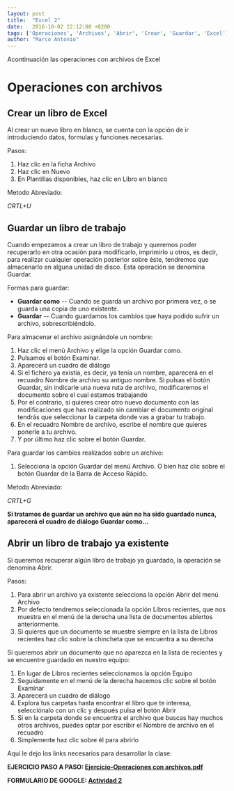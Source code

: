 ```yaml
---
layout: post
title:  "Excel 2"
date:   2016-10-02 22:12:00 +0200
tags: ['Operaciones', 'Archivos', 'Abrir', 'Crear', 'Guardar', 'Excel']
author: "Marco Antonio"
---
```


Acontinuación las operaciones con archivos de Excel

# Operaciones con archivos

## Crear un libro de Excel

Al crear un nuevo libro en blanco, se cuenta con la opción de ir introduciendo datos, formulas y funciones necesarias.

Pasos:

1. Haz clic en la ficha Archivo
2. Haz clic en Nuevo
3. En Plantillas disponibles, haz clic en Libro en blanco

Metodo Abreviado:

*CRTL+U*

## Guardar un libro de trabajo

Cuando empezamos a crear un libro de trabajo y queremos poder recuperarlo en otra ocasión para modificarlo, imprimirlo u otros, es decir, para realizar cualquier operación posterior sobre éste, tendremos que almacenarlo en alguna unidad de disco. Esta operación se denomina Guardar.

Formas para guardar:

- **Guardar como**
-- Cuando se guarda un archivo por primera vez, o se guarda una copia de uno existente.
- **Guardar**
-- Cuando guardamos los cambios que haya podido sufrir un archivo, sobrescribiéndolo.

Para almacenar el archivo asignándole un nombre:

1. Haz clic el menú Archivo y elige la opción Guardar como.
2. Pulsamos el botón Examinar.
3. Aparecerá un cuadro de diálogo
4. Si el fichero ya existía, es decir, ya tenía un nombre, aparecerá en el recuadro Nombre de archivo su antiguo nombre. Si pulsas el botón Guardar, sin indicarle una nueva ruta de archivo, modificaremos el documento sobre el cual estamos trabajando
5. Por el contrario, si quieres crear otro nuevo documento con las modificaciones que has realizado sin cambiar el documento original tendrás que seleccionar la carpeta donde vas a grabar tu trabajo.
6. En el recuadro Nombre de archivo, escribe el nombre que quieres ponerle a tu archivo.
7. Y por último haz clic sobre el botón Guardar.

Para guardar los cambios realizados sobre un archivo:

1. Selecciona la opción Guardar del menú Archivo. O bien haz clic sobre el botón Guardar de la Barra de Acceso Rápido.

Metodo Abreviado:

*CRTL+G*

**Si tratamos de guardar un archivo que aún no ha sido guardado nunca, aparecerá el cuadro de diálogo Guardar como...**

## Abrir un libro de trabajo ya existente

Si queremos recuperar algún libro de trabajo ya guardado, la operación se denomina Abrir.

Pasos:

1. Para abrir un archivo ya existente selecciona la opción Abrir del menú Archivo
2. Por defecto tendremos seleccionada la opción Libros recientes, que nos muestra en el menú de la derecha una lista de documentos abiertos anteriormente.
3. Si quieres que un documento se muestre siempre en la lista de Libros recientes haz clic sobre la chincheta que se encuentra a su derecha

Si queremos abrir un documento que no aparezca en la lista de recientes y se encuentre guardado en nuestro equipo:

1. En lugar de Libros recientes seleccionamos la opción Equipo
2. Seguidamente en el menú de la derecha hacemos clic sobre el botón Examinar
3. Aparecerá un cuadro de diálogo
4. Explora tus carpetas hasta encontrar el libro que te interesa, selecciónalo con un clic y después pulsa el botón Abrir
5. Si en la carpeta donde se encuentra el archivo que buscas hay muchos otros archivos, puedes optar por escribir el Nombre de archivo en el recuadro
6. Simplemente haz clic sobre él para abrirlo

Aquí le dejo los links necesarios para desarrollar la clase:

**EJERCICIO PASO A PASO: [Ejercicio-Operaciones con archivos.pdf](https://github.com/marcoC76/marcoc76.github.io/blob/master/pdf/Ejercicio-Operaciones%20con%20archivos.pdf)**

**FORMULARIO DE GOOGLE: [Actividad 2](https://goo.gl/forms/4JjWweUP5aYmaMTi1)**